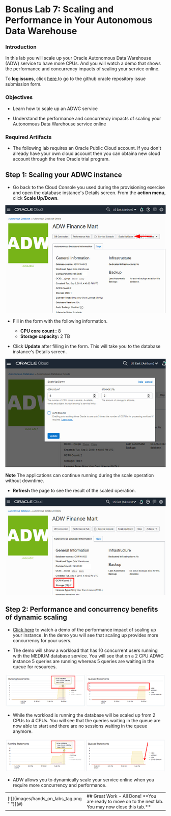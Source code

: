 # Bonus Lab 7: Scaling and Performance in Your Autonomous Data Warehouse

### Introduction

In this lab you will scale up your Oracle Autonomous Data Warehouse (ADW) service to have more CPUs. And you will watch a demo that shows the performance and concurrency impacts of scaling your service online.

To **log issues**, click <a href="https://github.com/millerhoo/journey4-adwc/issues/new" target="\_blank"> here </a> to go to the github oracle repository issue submission form.

### Objectives

-   Learn how to scale up an ADWC service

-   Understand the performance and concurrency impacts of scaling your Autonomous Data Warehouse service online

### Required Artifacts

-   The following lab requires an Oracle Public Cloud account. If you don't already have your own cloud account then you can obtaina new cloud account through the free Oracle trial program.

## <!--buggy, did this so Part 1 would collapse-->

## **Step 1: Scaling your ADWC instance**

-   Go back to the Cloud Console you used during the provisioning exercise and open the database instance's Details screen. From the **action menu**, click **Scale Up/Down**.

![](./images/600/Picture300-2.jpg " ")

-   Fill in the form with the following information.

    -   **CPU core count :** 8
    -   **Storage capacity:** 2 TB

-   Click **Update** after filling in the form. This will take you to the database instance's Details screen.

![](./images/600/Picture300-3.jpg " ")

**Note** The applications can continue running during the scale operation without downtime.

-   **Refresh** the page to see the result of the scaled operation.

![](./images/600/Picture300-6.png " ")


## **Step 2: Performance and concurrency benefits of dynamic scaling**

-   <a href="https://raw.githubusercontent.com/millerhoo/journey4-adwc/master/workshops/journey4-adwc/images/ADWC%20HOL%20-%20Scaling.mp4" target="\_blank">Click here</a> to watch a demo of the performance impact of scaling up your instance. In the demo you will see that scaling up provides more concurrency for your users.

-   The demo will show a workload that has 10 concurrent users running with the MEDIUM database service. You will see that on a 2 CPU ADWC instance 5 queries are running whereas 5 queries are waiting in the queue for resources.

![](./images/600/Picture300-7.png " ")

-   While the workload is running the database will be scaled up from 2 CPUs to 4 CPUs. You will see that the queries waiting in the queue are now able to start and there are no sessions waiting in the queue anymore.

![](./images/600/Picture300-8.png " ")

-   ADW allows you to dynamically scale your service online when you require more concurrency and performance.

<table>
<tr><td class="td-logo">[![](images/hands_on_labs_tag.png " ")](#)</td>
<td class="td-banner">
## Great Work - All Done!
**You are ready to move on to the next lab. You may now close this tab.**
</td>
</tr>
<table>
